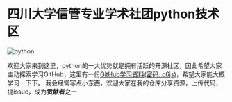 
# 四川大学信管专业学术社团python技术区  

![python](https://timgsa.baidu.com/timg?image&quality=80&size=b9999_10000&sec=1527236368977&di=33b9056dcee747b6db302b321431150b&imgtype=jpg&src=http%3A%2F%2Fimg4.imgtn.bdimg.com%2Fit%2Fu%3D3969800204%2C741716060%26fm%3D214%26gp%3D0.jpg)

欢迎大家来到这里，python的一大优势就是拥有活跃的开源社区，因此希望大家主动探索学习GitHub，这里有一份[GitHub学习资料(密码: c6js)](https://pan.baidu.com/s/1kbMgID0twVK09wADF3r4XA)，希望大家能大概学习一下下。
我会经常写点小东西，欢迎大家在我的仓库分享资源，上传代码，提issue，成为**贡献者**之一
